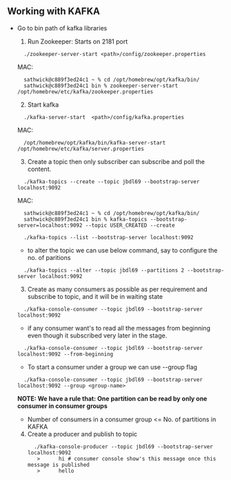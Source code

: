 ## Working with KAFKA

- Go to bin path of kafka libraries
  1. Run Zookeeper: Starts on 2181 port
  ```
    ./zookeeper-server-start <path>/config/zookeeper.properties
  ```
  MAC:
  ```
    sathwick@c889f3ed24c1 ~ % cd /opt/homebrew/opt/kafka/bin/
    sathwick@c889f3ed24c1 bin % zookeeper-server-start /opt/homebrew/etc/kafka/zookeeper.properties 
  ```
  2. Start kafka
  ```
    ./kafka-server-start  <path>/config/kafka.properties
  ```
  MAC:
  ```
    /opt/homebrew/opt/kafka/bin/kafka-server-start /opt/homebrew/etc/kafka/server.properties
  ```
  3. Create a topic then only subscriber can subscribe and poll the content. 
  ```
    ./kafka-topics --create --topic jbdl69 --bootstrap-server localhost:9092
  ```
  MAC:
  ```
    sathwick@c889f3ed24c1 ~ % cd /opt/homebrew/opt/kafka/bin/
    sathwick@c889f3ed24c1 bin % kafka-topics --bootstrap-server=localhost:9092 --topic USER_CREATED --create
  ```
  ```
    ./kafka-topics --list --bootstrap-server localhost:9092
  ```
  - to alter the topic we can use below command, say to configure the no. of paritions
  ```
    ./kafka-topics --alter --topic jbdl69 --partitions 2 --bootstrap-server localhost:9092
  ```

  3. Create as many consumers as possible as per requirement and subscribe to topic, and it will be in waiting state
  ```
    ./kafka-console-consumer --topic jbdl69 --bootstrap-server localhost:9092
  ```
  - if any consumer want's to read all the messages from beginning even though it subscribed very later in the stage.
  ```
    ./kafka-console-consumer --topic jbdl69 --bootstrap-server localhost:9092 --from-beginning 
  ```
  - To start a consumer under a group we can use --group flag
  ```
    ./kafka-console-consumer --topic jbdl69 --bootstrap-server localhost:9092 --group <group-name>
  ```
  **NOTE: We have a rule that: One partition can be read by only one consumer in consumer groups**
  - Number of consumers in a consumer group <= No. of partitions in KAFKA
  
  4. Create a producer and publish to topic
     ```
       ./kafka-console-producer --topic jbdl69 --bootstrap-server localhost:9092
        >      hi # consumer console show's this message once this message is published
        >      hello 
     ```
  
